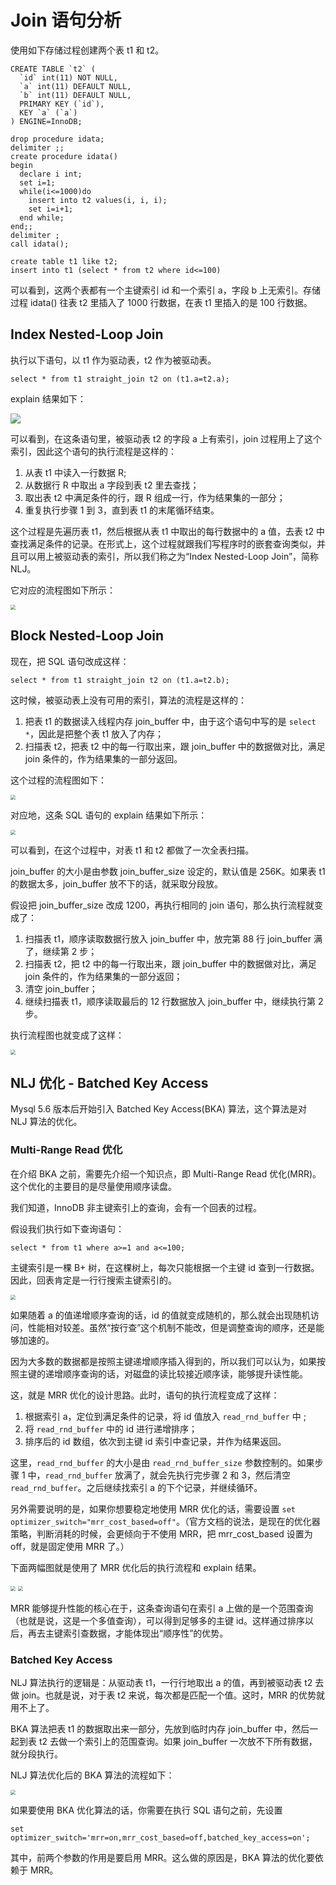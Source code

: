 # Join 语句分析

使用如下存储过程创建两个表 t1 和 t2。

```mysql
CREATE TABLE `t2` (
  `id` int(11) NOT NULL,
  `a` int(11) DEFAULT NULL,
  `b` int(11) DEFAULT NULL,
  PRIMARY KEY (`id`),
  KEY `a` (`a`)
) ENGINE=InnoDB;

drop procedure idata;
delimiter ;;
create procedure idata()
begin
  declare i int;
  set i=1;
  while(i<=1000)do
    insert into t2 values(i, i, i);
    set i=i+1;
  end while;
end;;
delimiter ;
call idata();

create table t1 like t2;
insert into t1 (select * from t2 where id<=100)
```

可以看到，这两个表都有一个主键索引 id 和一个索引 a，字段 b 上无索引。存储过程 idata() 往表 t2 里插入了 1000 行数据，在表 t1 里插入的是 100 行数据。

## Index Nested-Loop Join

执行以下语句，以 t1 作为驱动表，t2 作为被驱动表。

```mysql
select * from t1 straight_join t2 on (t1.a=t2.a);
```

explain 结果如下：

![](https://tva1.sinaimg.cn/large/006tNbRwgy1gbi9ro1uihj312q04j3z3.jpg)

可以看到，在这条语句里，被驱动表 t2 的字段 a 上有索引，join 过程用上了这个索引，因此这个语句的执行流程是这样的：

1. 从表 t1 中读入一行数据 R;
2. 从数据行 R 中取出 a 字段到表 t2 里去查找；
3. 取出表 t2 中满足条件的行，跟 R 组成一行，作为结果集的一部分；
4. 重复执行步骤 1 到 3，直到表 t1 的末尾循环结束。

这个过程是先遍历表 t1，然后根据从表 t1 中取出的每行数据中的 a 值，去表 t2 中查找满足条件的记录。在形式上，这个过程就跟我们写程序时的嵌套查询类似，并且可以用上被驱动表的索引，所以我们称之为“Index Nested-Loop Join”，简称 NLJ。

它对应的流程图如下所示：

<img src="https://tva1.sinaimg.cn/large/006tNbRwgy1gbi9vdzr7nj30vq0og76y.jpg" style="zoom:50%;" />

## Block Nested-Loop Join

现在，把 SQL 语句改成这样：

```mysql
select * from t1 straight_join t2 on (t1.a=t2.b);
```

这时候，被驱动表上没有可用的索引，算法的流程是这样的：

1. 把表 t1 的数据读入线程内存 join_buffer 中，由于这个语句中写的是 `select *`，因此是把整个表 t1 放入了内存；
2. 扫描表 t2，把表 t2 中的每一行取出来，跟 join_buffer 中的数据做对比，满足 join 条件的，作为结果集的一部分返回。

这个过程的流程图如下：

<img src="https://tva1.sinaimg.cn/large/006tNbRwgy1gbi9zg6yqij30vq0ogwgq.jpg" style="zoom:50%;" />

对应地，这条 SQL 语句的 explain 结果如下所示：

<img src="https://tva1.sinaimg.cn/large/006tNbRwgy1gbi9zv146uj31cz04kwf6.jpg" style="zoom:50%;" />

可以看到，在这个过程中，对表 t1 和 t2 都做了一次全表扫描。

join_buffer 的大小是由参数 join_buffer_size 设定的，默认值是 256K。如果表 t1 的数据太多，join_buffer 放不下的话，就采取分段放。

假设把 join_buffer_size 改成 1200，再执行相同的 join 语句，那么执行流程就变成了：

1. 扫描表 t1，顺序读取数据行放入 join_buffer 中，放完第 88 行 join_buffer 满了，继续第 2 步；
2. 扫描表 t2，把 t2 中的每一行取出来，跟 join_buffer 中的数据做对比，满足 join 条件的，作为结果集的一部分返回；
3. 清空 join_buffer；
4. 继续扫描表 t1，顺序读取最后的 12 行数据放入 join_buffer 中，继续执行第 2 步。

执行流程图也就变成了这样：

<img src="https://tva1.sinaimg.cn/large/006tNbRwgy1gbia47ifmdj30vq0ogn0g.jpg" style="zoom:50%;" />

## NLJ 优化 - Batched Key Access

Mysql 5.6 版本后开始引入 Batched Key Access(BKA) 算法，这个算法是对 NLJ 算法的优化。

### Multi-Range Read 优化

在介绍 BKA 之前，需要先介绍一个知识点，即 Multi-Range Read 优化(MRR)。这个优化的主要目的是尽量使用顺序读盘。

我们知道，InnoDB 非主键索引上的查询，会有一个回表的过程。

假设我们执行如下查询语句：

```mysql
select * from t1 where a>=1 and a<=100;
```

主键索引是一棵 B+ 树，在这棵树上，每次只能根据一个主键 id 查到一行数据。因此，回表肯定是一行行搜索主键索引的。

<img src="https://tva1.sinaimg.cn/large/006tNbRwgy1gbibr560l6j30vq0ogwh8.jpg" style="zoom:50%;" />

如果随着 a 的值递增顺序查询的话，id 的值就变成随机的，那么就会出现随机访问，性能相对较差。虽然“按行查”这个机制不能改，但是调整查询的顺序，还是能够加速的。

因为大多数的数据都是按照主键递增顺序插入得到的，所以我们可以认为，如果按照主键的递增顺序查询的话，对磁盘的读比较接近顺序读，能够提升读性能。

这，就是 MRR 优化的设计思路。此时，语句的执行流程变成了这样：

1. 根据索引 a，定位到满足条件的记录，将 id 值放入 `read_rnd_buffer` 中 ;
2. 将 `read_rnd_buffer` 中的 id 进行递增排序；
3. 排序后的 id 数组，依次到主键 id 索引中查记录，并作为结果返回。

这里，`read_rnd_buffer` 的大小是由 `read_rnd_buffer_size` 参数控制的。如果步骤 1 中，`read_rnd_buffer` 放满了，就会先执行完步骤 2 和 3，然后清空 `read_rnd_buffer`。之后继续找索引 a 的下个记录，并继续循环。

另外需要说明的是，如果你想要稳定地使用 MRR 优化的话，需要设置 `set optimizer_switch="mrr_cost_based=off"`。（官方文档的说法，是现在的优化器策略，判断消耗的时候，会更倾向于不使用 MRR，把 mrr_cost_based 设置为 off，就是固定使用 MRR 了。）

下面两幅图就是使用了 MRR 优化后的执行流程和 explain 结果。

<img src="https://static001.geekbang.org/resource/image/d5/c7/d502fbaea7cac6f815c626b078da86c7.jpg" style="zoom:50%;" />

<img src="https://tva1.sinaimg.cn/large/006tNbRwgy1gbibvufw41j317z045q3f.jpg" style="zoom: 50%;" />

MRR 能够提升性能的核心在于，这条查询语句在索引 a 上做的是一个范围查询（也就是说，这是一个多值查询），可以得到足够多的主键 id。这样通过排序以后，再去主键索引查数据，才能体现出“顺序性”的优势。



### Batched Key Access

NLJ 算法执行的逻辑是：从驱动表 t1，一行行地取出 a 的值，再到被驱动表 t2 去做 join。也就是说，对于表 t2 来说，每次都是匹配一个值。这时，MRR 的优势就用不上了。

BKA 算法把表 t1 的数据取出来一部分，先放到临时内存 join_buffer 中，然后一起到表 t2 去做一个索引上的范围查询。如果 join_buffer 一次放不下所有数据，就分段执行。

NLJ 算法优化后的 BKA 算法的流程如下：

<img src="https://tva1.sinaimg.cn/large/006tNbRwgy1gbibhfadmqj30vq0ogtc4.jpg" style="zoom:50%;" />

如果要使用 BKA 优化算法的话，你需要在执行 SQL 语句之前，先设置

```mysql
set optimizer_switch='mrr=on,mrr_cost_based=off,batched_key_access=on';
```

其中，前两个参数的作用是要启用 MRR。这么做的原因是，BKA 算法的优化要依赖于 MRR。

